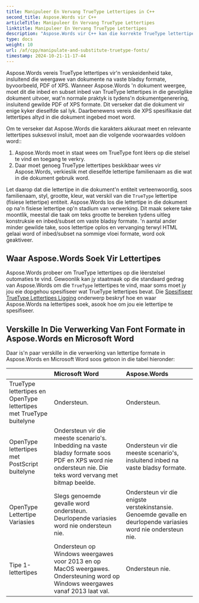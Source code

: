 ```yaml
---
title: Manipuleer En Vervang TrueType Lettertipes in C++
second_title: Aspose.Words vir C++
articleTitle: Manipuleer En Vervang TrueType Lettertipes
linktitle: Manipuleer En Vervang TrueType Lettertipes
description: "Aspose.Words vir C++ kan die korrekte TrueType lettertipes in die resulterende dokument insluit om te verseker dat dit akkuraat vertoon word. As'n lettertipe of'n spesifieke karakter nie beskikbaar is nie, soek Aspose.Words na'n geskikte lettertipe vervanging of gebruik die Lettertipe terugval meganisme."
type: docs
weight: 10
url: /af/cpp/manipulate-and-substitute-truetype-fonts/
timestamp: 2024-10-21-11-17-44
---
```


Aspose.Words vereis TrueType lettertipes vir'n verskeidenheid take, insluitend die weergawe van dokumente na vaste bladsy formate, byvoorbeeld, PDF of XPS. Wanneer Aspose.Words 'n dokument weergee, moet dit die inbed en subset inbed van TrueType lettertipes in die gevolglike dokument uitvoer, wat'n normale praktyk is tydens'n dokumentgenerering, insluitend gewilde PDF of XPS formate. Dit verseker dat die dokument vir enige kyker dieselfde sal lyk. Daarbenewens vereis die XPS spesifikasie dat lettertipes altyd in die dokument ingebed moet word.

Om te verseker dat Aspose.Words die karakters akkuraat meet en relevante lettertipes suksesvol insluit, moet aan die volgende voorwaardes voldoen word::

1. Aspose.Words moet in staat wees om TrueType font lêers op die stelsel te vind en toegang te verkry.
1. Daar moet genoeg TrueType lettertipes beskikbaar wees vir Aspose.Words, verkieslik met dieselfde lettertipe familienaam as die wat in die dokument gebruik word.

Let daarop dat die lettertipe in die dokument'n entiteit verteenwoordig, soos familienaam, styl, grootte, kleur, wat verskil van die `TrueType` lettertipe (fisiese lettertipe) entiteit. Aspose.Words los die lettertipe in die dokument op na'n fisiese lettertipe op'n stadium van verwerking. Dit maak sekere take moontlik, meestal die taak om teks grootte te bereken tydens uitleg konstruksie en inbed/subset om vaste bladsy formate. 'n aantal ander minder gewilde take, soos lettertipe oplos en vervanging terwyl HTML gelaai word of inbed/subset na sommige vloei formate, word ook geaktiveer.

## Waar Aspose.Words Soek Vir Lettertipes

Aspose.Words probeer om TrueType lettertipes op die lêerstelsel outomaties te vind. Gewoonlik kan jy staatmaak op die standaard gedrag van Aspose.Words om die `TrueType` lettertipes te vind, maar soms moet jy jou eie dopgehou spesifiseer wat TrueType lettertipes bevat. Die [Spesifiseer TrueType Lettertipes Ligging](/words/cpp/specify-truetype-fonts-location/) onderwerp beskryf hoe en waar Aspose.Words na lettertipes soek, asook hoe om jou eie lettertipe te spesifiseer.

## Verskille In Die Verwerking Van Font Formate in Aspose.Words en Microsoft Word

Daar is'n paar verskille in die verwerking van lettertipe formate in Aspose.Words en Microsoft Word soos getoon in die tabel hieronder:

|  | Microsoft Word | Aspose.Words |
| :- | :- | :- |
| TrueType lettertipes en OpenType lettertipes met TrueType buitelyne | Ondersteun. | Ondersteun. |
| OpenType lettertipes met PostScript buitelyne | Ondersteun vir die meeste scenario's. Inbedding na vaste bladsy formate soos PDF en XPS word nie ondersteun nie. Die teks word vervang met bitmap beelde. | Ondersteun vir die meeste scenario's, insluitend inbed na vaste bladsy formate. |
| OpenType Lettertipe Variasies | Slegs genoemde gevalle word ondersteun. Deurlopende variasies word nie ondersteun nie. | Ondersteun vir die enigste verstekinstansie. Genoemde gevalle en deurlopende variasies word nie ondersteun nie. |
| Tipe 1-lettertipes | Ondersteun op Windows weergawes voor 2013 en op MacOS weergawes. Ondersteuning word op Windows weergawes vanaf 2013 laat val. | Ondersteun nie. |


